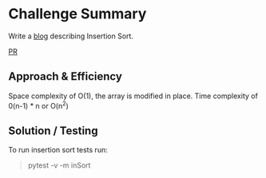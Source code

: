 # Challenge Summary

Write a [blog](https://github.com/idcargill/data-structures-and-algorithms/blob/main/python/Sorting/insertion_sort/BLOG.md) describing Insertion Sort.

[PR](https://github.com/idcargill/data-structures-and-algorithms/compare/c26-insertion-sort?expand=1)

## Approach & Efficiency

Space complexity of O(1), the array is modified in place.
Time complexity of 0(n-1) * n  or O(n<sup>2</sup>)

## Solution / Testing

To run insertion sort tests run:
> pytest -v -m inSort

